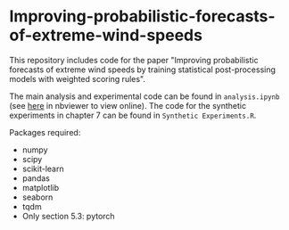# Improving-probabilistic-forecasts-of-extreme-wind-speeds

This repository includes code for the paper "Improving probabilistic forecasts of extreme wind speeds by training statistical post-processing models with weighted scoring rules".

The main analysis and experimental code can be found in `analysis.ipynb` (see [here](https://nbviewer.org/github/jakobwes/Improving-probabilistic-forecasts-of-extreme-wind-speeds/blob/main/analysis.ipynb) in nbviewer to view online). The code for the synthetic experiments in chapter 7 can be found in `Synthetic Experiments.R`. 

Packages required:
- numpy
- scipy
- scikit-learn
- pandas
- matplotlib
- seaborn
- tqdm
- Only section 5.3: pytorch

